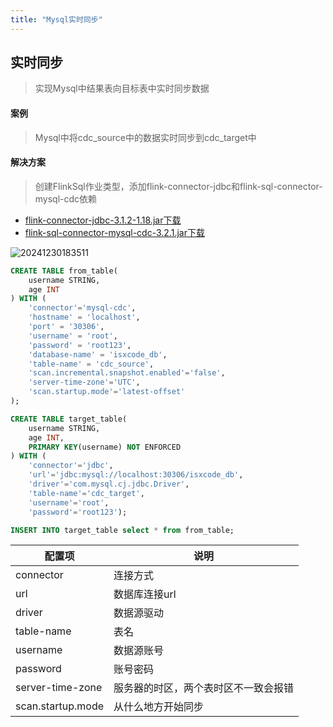 ```yaml
---
title: "Mysql实时同步"
---
```


## 实时同步

> 实现Mysql中结果表向目标表中实时同步数据

#### 案例

> Mysql中将cdc_source中的数据实时同步到cdc_target中

#### 解决方案

> 创建FlinkSql作业类型，添加flink-connector-jdbc和flink-sql-connector-mysql-cdc依赖

- [flink-connector-jdbc-3.1.2-1.18.jar下载](https://repo1.maven.org/maven2/org/apache/flink/flink-connector-jdbc/3.1.2-1.18/flink-connector-jdbc-3.1.2-1.18.jar)
- [flink-sql-connector-mysql-cdc-3.2.1.jar下载](https://repo1.maven.org/maven2/org/apache/flink/flink-sql-connector-mysql-cdc/3.2.1/flink-sql-connector-mysql-cdc-3.2.1.jar)

![20241230183511](https://img.isxcode.com/picgo/20241230183511.png)

```sql
CREATE TABLE from_table(
    username STRING,
    age INT
) WITH (
    'connector'='mysql-cdc',
    'hostname' = 'localhost',
    'port' = '30306',
    'username' = 'root',
    'password' = 'root123',
    'database-name' = 'isxcode_db',
    'table-name' = 'cdc_source',
    'scan.incremental.snapshot.enabled'='false',
    'server-time-zone'='UTC',
	'scan.startup.mode'='latest-offset'
); 

CREATE TABLE target_table(
    username STRING,
    age INT,
    PRIMARY KEY(username) NOT ENFORCED
) WITH (
    'connector'='jdbc',
    'url'='jdbc:mysql://localhost:30306/isxcode_db',
    'driver'='com.mysql.cj.jdbc.Driver',
    'table-name'='cdc_target',
    'username'='root',
    'password'='root123'); 

INSERT INTO target_table select * from from_table;
```

| 配置项               | 说明                 |
|-------------------|--------------------|
| connector         | 连接方式               |
| url               | 数据库连接url           |
| driver            | 数据源驱动              |
| table-name        | 表名                 |
| username          | 数据源账号              |
| password          | 账号密码               |
| server-time-zone  | 服务器的时区，两个表时区不一致会报错 |
| scan.startup.mode | 从什么地方开始同步          |
